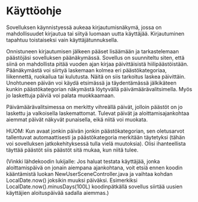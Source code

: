 # Käyttöohje

Sovelluksen käynnistyessä aukeaa kirjautumisnäkymä, jossa on mahdollisuudet kirjautua tai siityä luomaan uutta käyttäjää. 
Kirjautuminen tapahtuu toistaiseksi vain käyttäjätunnuksella.

Onnistuneen kirjautumisen jälkeen pääset lisäämään ja tarkastelemaan päästöjäsi sovelluksen päänäkymässä. Sovellus on suunniteltu siten, että siinä on mahdollista pitää vuoden ajan kirjaa päivittäisistä 
hiilipäästöistään. Päänäkymästä voi siirtyä laskemaan kolmea eri päästökategoriaa, liikennettä, ruokailua tai kulutusta. 
Näitä on siis tarkoitus laskea päivittäin. Unohtuneen päivän voi käydä etsimässä ja täydentämässä jälkikäteen kunkin päästökategorian näkymästä löytyvällä päivämäärävalitsimella.
Myös jo laskettuja päiviä voi palata muokkaamaan.

Päivämäärävalitsimessa on merkitty vihreällä päivät, jolloin päästöt on jo laskettu ja valkoisella laskemattomat. Tulevat päivät ja aloittamisajankohtaa aiemmat päivät näkyvät
punaisella, eikä niitä voi muokata.

HUOM: Kun avaat jonkin päivän jonkin päästökategorian, sen oletusarvot tallentuvat automaattisesti ja päästökategoria merkitään täytetyksi 
(tähän voi sovelluksen jatkokehityksessä tulla vielä muutoksia). Olisi ihanteellista täyttää päästöt siis päästöt sitä mukaa, kun niitä tulee.

(Vinkki lähdekoodin lukijalle: Jos haluat testata käyttäjää, jonka aloittamispäivä on jonain aiempana ajankohtana, voit etsiä ennen koodin kääntämistä luokan 
NewUserSceneController.java ja vaihtaa kohdan LocalDate.now() joksikin muuksi päiväksi. 
Esimerkiksi LocalDate.now().minusDays(100L) koodinpätkällä sovellus siirtää uusien käyttäjien aloituspäivää sadalla aiemmas.)
